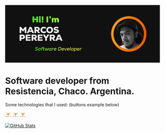 <div align="center"><img src="https://raw.githubusercontent.com/MarkeZito3/MarkeZito3/master/assets/banner%20of%20me.png"></div>
<!-- day version -->
<!-- <div align="center"><img src="https://raw.githubusercontent.com/MarkeZito3/MarkeZito3/master/assets/banner%20of%20me_%20bg-white.png"></div> -->

# Software developer from Resistencia, Chaco. Argentina.

Some technologies that I used:
(buttons example below)

<code><img height="20" src="https://raw.githubusercontent.com/github/explore/80688e429a7d4ef2fca1e82350fe8e3517d3494d/topics/tensorflow/tensorflow.png"></code>
<code><img height="20" src="https://raw.githubusercontent.com/github/explore/80688e429a7d4ef2fca1e82350fe8e3517d3494d/topics/tensorflow/tensorflow.png"></code>
<code><img height="20" src="https://raw.githubusercontent.com/github/explore/80688e429a7d4ef2fca1e82350fe8e3517d3494d/topics/tensorflow/tensorflow.png"></code>

<div>

  [![GitHub Stats](https://github-readme-stats.vercel.app/api?username=MarkeZito3&theme=gruvbox&show_icons=true)](https://github.com/anuraghazra/github-readme-stats)

</div>
